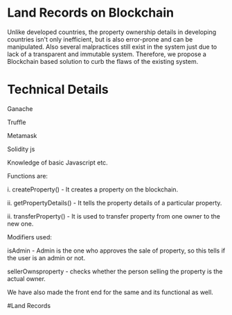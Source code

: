 # Land Records on Blockchain
Unlike developed countries, the property ownership details in developing countries isn't only inefficient, but is also error-prone and can be manipulated. Also several malpractices still exist in the system just due to lack of a transparent and immutable system. Therefore, we propose a Blockchain based solution to curb the flaws of the existing system.

# Technical Details 

Ganache

Truffle

Metamask

Solidity js

Knowledge of basic Javascript etc.

Functions are:


i. createProperty() - It creates a property on the blockchain.


ii. getPropertyDetails() - It tells the property details of a particular property.


ii. transferProperty() - It is used to transfer property from one owner to the new one.

Modifiers used:


isAdmin - Admin is the one who approves the sale of property, so this tells if the user is an admin or not.

sellerOwnsproperty - checks whether the person selling the property is the actual owner.

We have also made the front end for the same and its functional as well.

#Land Records
